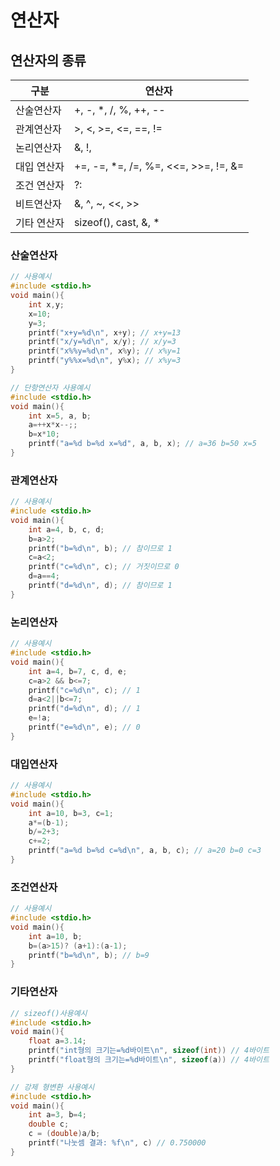 # 연산자
## 연산자의 종류
| 구분        | 연산자                               |
| ----------- | ------------------------------------ |
| 산술연산자  | +, -, *, /, %, ++, --                |
| 관계연산자  | >, <, >=, <=, ==, !=                 |
| 논리연산자  | &, !,                                |
| 대입 연산자 | +=, -=, *=, /=, %=, <<=, >>=, !=, &= |
| 조건 연산자 | ?:                                   |
| 비트연산자  | &,  ^, ~, <<, >>                     |
| 기타 연산자 | sizeof(), cast, &, *                 |

### 산술연산자

``` C
// 사용예시
#include <stdio.h>
void main(){
    int x,y;
    x=10;
    y=3;
    printf("x+y=%d\n", x+y); // x+y=13
    printf("x/y=%d\n", x/y); // x/y=3
    printf("x%%y=%d\n", x%y); // x%y=1
    printf("y%%x=%d\n", y%x); // x%y=3
}
```

``` C
// 단항연산자 사용예시
#include <stdio.h>
void main(){
    int x=5, a, b;
    a=++x*x--;;
    b=x*10;
    printf("a=%d b=%d x=%d", a, b, x); // a=36 b=50 x=5
}
```

### 관계연산자
``` C
// 사용예시
#include <stdio.h>
void main(){
    int a=4, b, c, d;
    b=a>2;
    printf("b=%d\n", b); // 참이므로 1
    c=a<2;
    printf("c=%d\n", c); // 거짓이므로 0
    d=a==4;
    printf("d=%d\n", d); // 참이므로 1
}
```

### 논리연산자
``` C
// 사용예시
#include <stdio.h>
void main(){
    int a=4, b=7, c, d, e;
    c=a>2 && b<=7;
    printf("c=%d\n", c); // 1
    d=a<2||b<=7;
    printf("d=%d\n", d); // 1
    e=!a;
    printf("e=%d\n", e); // 0
}
```

### 대입연산자
``` C
// 사용예시
#include <stdio.h>
void main(){
    int a=10, b=3, c=1;
    a*=(b-1);
    b/=2+3;
    c+=2;
    printf("a=%d b=%d c=%d\n", a, b, c); // a=20 b=0 c=3
}
```

### 조건연산자
``` C
// 사용예시
#include <stdio.h>
void main(){
    int a=10, b;
    b=(a>15)? (a+1):(a-1);
    printf("b=%d\n", b); // b=9
}
```

### 기타연산자
``` C
// sizeof()사용예시
#include <stdio.h>
void main(){
    float a=3.14;
    printf("int형의 크기는=%d바이트\n", sizeof(int)) // 4바이트
    printf("float형의 크기는=%d바이트\n", sizeof(a)) // 4바이트
}
```

``` C
// 강제 형변환 사용예시
#include <stdio.h>
void main(){
    int a=3, b=4;
    double c;
    c = (double)a/b;
    printf("나눗셈 결과: %f\n", c) // 0.750000
}
```
